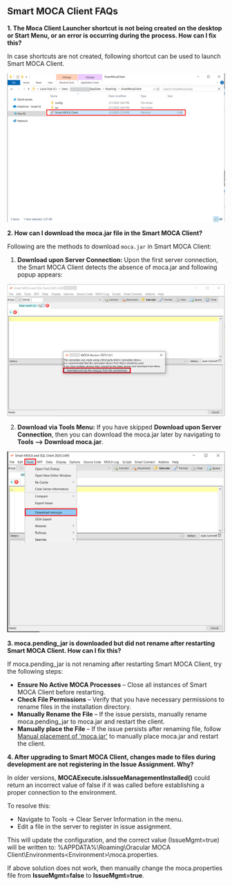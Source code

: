 ## Smart MOCA Client FAQs

**1. The Moca Client Launcher shortcut is not being created on the desktop or Start Menu, or an error is occurring during the process. How can I fix this?**

In case shortcuts are not created, following shortcut can be used to launch Smart MOCA Client.

![](./.attachments/run026.png)


**2. How can I download the moca.jar file in the Smart MOCA Client?**

Following are the methods to download `moca.jar` in Smart MOCA Client:

1. **Download upon Server Connection:** Upon the first server connection, the Smart MOCA Client detects the absence of moca.jar and following popup appears:

  ![](./.attachments/run015.png)

2. **Download via Tools Menu:** If you have skipped **Download upon Server Connection**, then you can download the moca.jar later by navigating to **Tools --> Download moca.jar**.

  ![](./.attachments/run021.png)

**3. moca.pending_jar is downloaded but did not rename after restarting Smart MOCA Client. How can I fix this?**

If moca.pending_jar is not renaming after restarting Smart MOCA Client, try the following steps:

- **Ensure No Active MOCA Processes** – Close all instances of Smart MOCA Client before restarting.
- **Check File Permissions** – Verify that you have necessary permissions to rename files in the installation directory.
- **Manually Rename the File** – If the issue persists, manually rename moca.pending_jar to moca.jar and restart the client.
- **Manually place the File** – If the issue persists after renaming file, follow [Manual placement of 'moca.jar'](./getting-started.md) to manually place moca.jar and restart the client.

**4. After upgrading to Smart MOCA Client, changes made to files during development are not registering in the Issue Assignment. Why?**

In older versions, **MOCAExecute.isIssueManagementInstalled()** could return an incorrect value of false if it was called before establishing a proper connection to the environment.

To resolve this:

- Navigate to Tools → Clear Server Information in the menu.
- Edit a file in the server to register in issue assignment.

This will update the configuration, and the correct value (IssueMgmt=true) will be written to:
%APPDATA%\Roaming\Oracular MOCA Client\Environments\<Environment>\moca.properties.

If above solution does not work, then manually change the moca.properties file from **IssueMgmt=false** to **IssueMgmt=true**.



